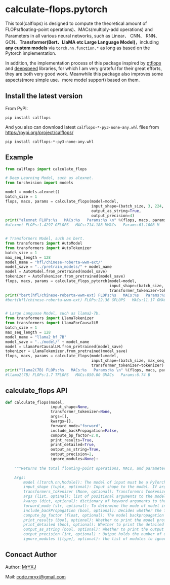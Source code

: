# calculate-flops.pytorch
This tool(calflops) is designed to compute the theoretical amount of FLOPs(floating-point operations)、MACs(multiply-add operations) and Parameters in all various neural networks, such as Linear、 CNN、 RNN、 GCN、**Transformer(Bert、LlaMA etc Large Language Model)**，including **any custom models** via ```torch.nn.function.*``` as long as based on the Pytorch implementation.

In addition, the implementation process of this package inspired by [ptflops](https://github.com/sovrasov/flops-counter.pytorch) and [deepspeed](https://github.com/microsoft/DeepSpeed/tree/master/deepspeed) libraries, for which I am very grateful for their great efforts, they are both very good work. Meanwhile this package also improves some aspects(more simple use、more model support) based on them.


## Install the latest version
From PyPI:

```
pip install calflops
```

And you also can download latest `calflops-*-py3-none-any.whl` files from https://pypi.org/project/calflops/ 

```
pip install calflops-*-py3-none-any.whl
```

## Example
```python
from calflops import calculate_flops

# Deep Learning Model, such as alexnet.
from torchvision import models

model = models.alexnet()
batch_size = 1
flops, macs, params = calculate_flops(model=model, 
                                      input_shape=(batch_size, 3, 224, 224),
                                      output_as_string=True,
                                      output_precision=4)
print("alexnet FLOPs:%s   MACs:%s   Params:%s \n" %(flops, macs, params))
#alexnet FLOPs:1.4297 GFLOPS   MACs:714.188 MMACs   Params:61.1008 M 


# Transformers Model, such as bert.
from transformers import AutoModel
from transformers import AutoTokenizer
batch_size = 1
max_seq_length = 128
model_name = "hfl/chinese-roberta-wwm-ext/"
model_save = "../pretrain_models/" + model_name
model = AutoModel.from_pretrained(model_save)
tokenizer = AutoTokenizer.from_pretrained(model_save)
flops, macs, params = calculate_flops_pytorch(model=model, 
                                              input_shape=(batch_size, max_seq_length),
                                              transformer_tokenizer=tokenizer)
print("bert(hfl/chinese-roberta-wwm-ext) FLOPs:%s   MACs:%s   Params:%s \n" %(flops, macs, params))
#bert(hfl/chinese-roberta-wwm-ext) FLOPs:22.36 GFLOPS   MACs:11.17 GMACs   Params:102.27 M 


# Large Languase Model, such as llama2-7b.
from transformers import LlamaTokenizer
from transformers import LlamaForCausalLM
batch_size = 1
max_seq_length = 128
model_name = "llama2_hf_7B"
model_save = "../model/" + model_name
model = LlamaForCausalLM.from_pretrained(model_save)
tokenizer = LlamaTokenizer.from_pretrained(model_save)
flops, macs, params = calculate_flops(model=model,
                                      input_shape=(batch_size, max_seq_length),
                                      transformer_tokenizer=tokenizer)
print("llama2(7B) FLOPs:%s   MACs:%s   Params:%s \n" %(flops, macs, params))
#llama2(7B) FLOPs:1.7 TFLOPS   MACs:850.00 GMACs   Params:6.74 B 
```


<!-- ## Citation
if calflops was useful for your paper or tech report, please cite me:
``` python
@online{calflops,
  author = {xiaoju ye},
  title = {calflops: a flops and params calculate tool for neural networks in pytorch framework},
  year = 2023-2023,
  url = {https://github.com/MrYxJ/calculate-flops.pytorch},
}
``` -->

<!-- ## Common model calculate flops

### large language model

Input data format: batch_size=1, seq_len=128

fwd: model forward propagation 
bwd: model backward propagation


Model         | Input Shape | Params(M)|Params(Total)| fwd FLOPs(G) | fwd MACs(G) | fwd + bwd FLOPs() | fwd + bwd MACs(G)  | 
---           |---          |---       |---          |---        |---       |---     |---
baichuan-7B   |             |          |             |           |          |        |
chatglm-6b    |(1, 128)     | 61.1     | 61100840    | 43.45     | 20.91    |  d     | d
chatglm2-6b   |(1, 128)     | 61.1     | 61100840    | 43.45     | 20.91    |  d     | d
Qwen-7B       |             |          |             |           |          |        |
Qwen-7B-Chat  |             |          |             |           |          |        |
llama-7b      |(1, 128)     | 61.1     | 61100840    | 43.45     | 20.91    |  d     | d
llama2-7b     |(1, 128)     | 61.1     | 61100840    | 43.45     | 20.91    |  d     | d
moss          |(1, 128)     |



### transformers


Input data format: batch_size=1, seq_len=128

Model         | Input Shape | Params(M)|Params(Total) | FLOPs(G) | FLOPs(Total) | Macs(G) | Macs(Total) 
---           |---               |---        |---      |---          |---      |---    |---


### [torchvision](https://pytorch.org/docs/1.0.0/torchvision/models.html)

Input data format: batch_size = 1

actually input_shape = (1, 3, 224, 224)

Note: The FLOPs in the table only takes into account the computation of forward propagation of the model, **Total** refers to the total numerical representation without unit abbreviations.


Model         | Input Resolution | Params(M)|Params(Total) | FLOPs(G) | FLOPs(Total) | Macs(G) | Macs(Total) 
---           |---               |---        |---      |---          |---      |---    |---
alexnet       |224x224           | 61.1      | 61100840    | 43.45   | 20.91
vgg11         |224x224           | 132.86    | 7.63    | 30.98       | 11.37
vgg13         |224x224           | 133.05    | 11.34   | 30.07       | 10.75
vgg16         |224x224           | 138.36    | 15.5    | 28.41       | 9.62
vgg19         |224x224           | 143.67    | 19.67   | 27.62       | 9.12
vgg11_bn      |224x224           | 132.87    | 7.64    | 29.62       | 10.19
vgg13_bn      |224x224           | 133.05    | 11.36   | 28.45       | 9.63
vgg16_bn      |224x224           | 138.37    | 15.53   | 26.63       | 8.50
vgg19_bn      |224x224           | 143.68    | 19.7    | 25.76       | 8.15
resnet18      |224x224           | 11.69     | 1.82    | 30.24       | 10.92
resnet34      |224x224           | 21.8      | 3.68    | 26.70       | 8.58
resnet50      |224x224           | 25.56     | 4.12    | 23.85       | 7.13
resnet101     |224x224           | 44.55     | 7.85    | 22.63       | 6.44
resnet152     |224x224           | 60.19     | 11.58   | 21.69       | 5.94
squeezenet1_0 |224x224           | 1.25      | 0.83    | 41.90       | 19.58
squeezenet1_1 |224x224           | 1.24      | 0.36    | 41.81       | 19.38
densenet121   |224x224           | 7.98      | 2.88    | 25.35       | 7.83
densenet169   |224x224           | 14.15     | 3.42    | 24.00       | 7.00
densenet201   |224x224           | 20.01     | 4.37    | 22.80       | 6.43
densenet161   |224x224           | 28.68     | 7.82    | 22.35       | 6.20
inception_v3  |224x224           | 27.16     | 2.85    | 22.55       | 6.44 -->



## calculate_flops API

```python
def calculate_flops(model,
                    input_shape=None,
                    transformer_tokenizer=None,
                    args=[],   
                    kwargs={},
                    forward_mode="forward",
                    include_backPropagation=False,
                    compute_bp_factor=2.0,         
                    print_results=True,
                    print_detailed=True,
                    output_as_string=True,
                    output_precision=2,
                    ignore_modules=None):
    
    """Returns the total floating-point operations, MACs, and parameters of a model.

    Args:
        model ([torch.nn.Module]): The model of input must be a PyTorch model.
        input_shape (tuple, optional): Input shape to the model. If args and kwargs is empty, the model takes a tensor with this shape as the only positional argument. Default to [].
        transformers_tokenizer (None, optional): Transforemrs Toekenizer must be special if model type is transformers and args、kwargs is empty. Default to None
        args (list, optinal): list of positional arguments to the model, such as bert input args is [input_ids, token_type_ids, attention_mask]. Default to []
        kwargs (dict, optional): dictionary of keyword arguments to the model, such as bert input kwargs is {'input_ids': ..., 'token_type_ids':..., 'attention_mask':...}. Default to {}
        forward_mode (str, optional): To determine the mode of model inference, Default to 'forward'. And use 'generate' if model inference uses model.generate().
        include_backPropagation (bool, optional): Decides whether the final return FLOPs computation includes the computation for backpropagation.
        compute_bp_factor (float, optional): The model backpropagation is a multiple of the forward propagation computation. Default to 2.
        print_results (bool, optional): Whether to print the model profile. Defaults to True.
        print_detailed (bool, optional): Whether to print the detailed model profile. Defaults to True.
        output_as_string (bool, optional): Whether to print the output as string. Defaults to True.
        output_precision (int, optional) : Output holds the number of decimal places if output_as_string is True. Default to 2.
        ignore_modules ([type], optional): the list of modules to ignore during profiling. Defaults to None.
```


## Concact Author

Author: [MrYXJ](https://github.com/MrYxJ/)

Mail: code.mryxj@gmail.com